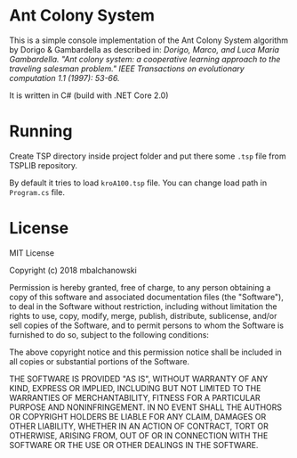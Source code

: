 # Ant Colony System

This is a simple console implementation of the Ant Colony System algorithm by Dorigo & Gambardella as described in: *Dorigo, Marco, and Luca Maria Gambardella. "Ant colony system: a cooperative learning approach to the traveling salesman problem." IEEE Transactions on evolutionary computation 1.1 (1997): 53-66.*

It is written in C# (build with .NET Core 2.0)

# Running
Create TSP directory inside project folder and put there some `.tsp` file from TSPLIB repository.

By default it tries to load `kroA100.tsp` file. You can change load path in `Program.cs` file.

# License

MIT License

Copyright (c) 2018 mbalchanowski

Permission is hereby granted, free of charge, to any person obtaining a copy
of this software and associated documentation files (the "Software"), to deal
in the Software without restriction, including without limitation the rights
to use, copy, modify, merge, publish, distribute, sublicense, and/or sell
copies of the Software, and to permit persons to whom the Software is
furnished to do so, subject to the following conditions:

The above copyright notice and this permission notice shall be included in all
copies or substantial portions of the Software.

THE SOFTWARE IS PROVIDED "AS IS", WITHOUT WARRANTY OF ANY KIND, EXPRESS OR
IMPLIED, INCLUDING BUT NOT LIMITED TO THE WARRANTIES OF MERCHANTABILITY,
FITNESS FOR A PARTICULAR PURPOSE AND NONINFRINGEMENT. IN NO EVENT SHALL THE
AUTHORS OR COPYRIGHT HOLDERS BE LIABLE FOR ANY CLAIM, DAMAGES OR OTHER
LIABILITY, WHETHER IN AN ACTION OF CONTRACT, TORT OR OTHERWISE, ARISING FROM,
OUT OF OR IN CONNECTION WITH THE SOFTWARE OR THE USE OR OTHER DEALINGS IN THE
SOFTWARE.
